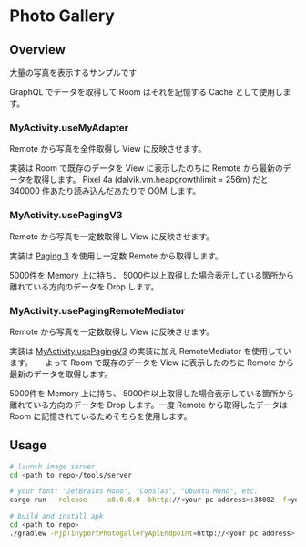 Photo Gallery
=============

Overview
--------

大量の写真を表示するサンプルです

GraphQL でデータを取得して Room はそれを記憶する Cache として使用します。

### MyActivity.useMyAdapter ###

Remote から写真を全件取得し View に反映させます。

実装は Room で既存のデータを View に表示したのちに Remote から最新のデータを取得します。
Pixel 4a (dalvik.vm.heapgrowthlimit = 256m) だと 340000 件あたり読み込んだあたりで OOM します。

### MyActivity.usePagingV3 ###

Remote から写真を一定数取得し View に反映させます。

実装は [Paging 3](https://developer.android.com/topic/libraries/architecture/paging/v3-overview) を使用し一定数 Remote から取得します。

5000件を Memory 上に持ち、 5000件以上取得した場合表示している箇所から離れている方向のデータを Drop します。

### MyActivity.usePagingRemoteMediator ###

Remote から写真を一定数取得し View に反映させます。

実装は [MyActivity.usePagingV3](#myactivityusepagingv3) の実装に加え RemoteMediator を使用しています。 　
よって Room で既存のデータを View に表示したのちに Remote から最新のデータを取得します。

5000件を Memory 上に持ち、 5000件以上取得した場合表示している箇所から離れている方向のデータを Drop します。一度 Remote から取得したデータは Room に記憶されているためそちらを使用します。

Usage
-----

```bash
# launch image server
cd <path to repo>/tools/server

# your font: "JetBrains Mono", "Conslas", "Ubuntu Mono", etc.
cargo run --release -- -a0.0.0.0 -bhttp://<your pc address>:38082 -f<your font> -p2147483647

# build and install apk
cd <path to repo>
./gradlew -PjpTinyportPhotogalleryApiEndpoint=http://<your pc address>:38038/graphql :app:installDebug
```
